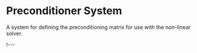 # Preconditioner System

A system for defining the preconditioning matrix for use with the non-linear solver.

!---
